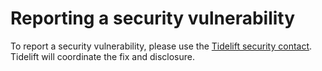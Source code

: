# Reporting a security vulnerability

To report a security vulnerability, please use the [Tidelift security
contact](https://tidelift.com/security). Tidelift will coordinate the fix and disclosure.
